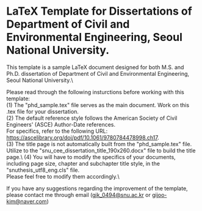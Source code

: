 # LaTeX Template for Dissertations of Department of Civil and Environmental Engineering, Seoul National University.

This template is a sample LaTeX document designed for both M.S. and Ph.D. dissertation of Department of Civil and Environmental Engineering, Seoul National University.\

Please read through the following insturctions before working with this template:\
(1) The "phd_sample.tex" file serves as the main document. Work on this .tex file for your dissertation.\
(2) The default reference style follows the American Society of Civil Engineers' (ASCE) Author-Date references.\
For specifics, refer to the following URL: https://ascelibrary.org/doi/pdf/10.1061/9780784478998.ch17. \
(3) The title page is not automatically built from the "phd_sample.tex" file. Utilize to the "snu_cee_dissertation_title_190x260.docx" file to build the title page.\ 
(4) You will have to modify the specifics of your documents, including page size, chapter and subchapter title style,  in the "snuthesis_utf8_eng.cls" file.\
Please feel free to modify them accordingly.\\

If you have any suggestions regarding the improvement of the template, please contact me through email (gjk_0494@snu.ac.kr or gijoo-kim@naver.com)
